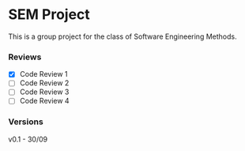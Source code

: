 # SEM Project

This is a group project for the class of Software Engineering Methods.

### Reviews
- [x] Code Review 1
- [ ] Code Review 2
- [ ] Code Review 3
- [ ] Code Review 4

### Versions
v0.1 - 30/09
